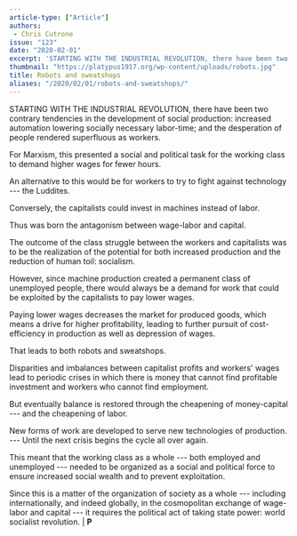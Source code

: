 ```yaml
---
article-type: ["Article"]
authors:
 - Chris Cutrone
issue: "123"
date: "2020-02-01"
excerpt: 'STARTING WITH THE INDUSTRIAL REVOLUTION, there have been two contrary tendencies in the development of social production: increased automation lowering socially necessary labor-time; and the desperation of people rendered superfluous as workers.'
thumbnail: "https://platypus1917.org/wp-content/uploads/robots.jpg"
title: Robots and sweatshops
aliases: "/2020/02/01/robots-and-sweatshops/"
---
```



STARTING WITH THE INDUSTRIAL REVOLUTION, there have been two contrary tendencies in the development of social production: increased automation lowering socially necessary labor-time; and the desperation of people rendered superfluous as workers.

For Marxism, this presented a social and political task for the working class to demand higher wages for fewer hours.

An alternative to this would be for workers to try to fight against technology --- the Luddites.

Conversely, the capitalists could invest in machines instead of labor.

Thus was born the antagonism between wage-labor and capital.

The outcome of the class struggle between the workers and capitalists was to be the realization of the potential for both increased production and the reduction of human toil: socialism.

However, since machine production created a permanent class of unemployed people, there would always be a demand for work that could be exploited by the capitalists to pay lower wages.

Paying lower wages decreases the market for produced goods, which means a drive for higher profitability, leading to further pursuit of cost-efficiency in production as well as depression of wages.

That leads to both robots and sweatshops.

Disparities and imbalances between capitalist profits and workers' wages lead to periodic crises in which there is money that cannot find profitable investment and workers who cannot find employment.

But eventually balance is restored through the cheapening of money-capital --- and the cheapening of labor.

New forms of work are developed to serve new technologies of production. --- Until the next crisis begins the cycle all over again.

This meant that the working class as a whole --- both employed and unemployed --- needed to be organized as a social and political force to ensure increased social wealth and to prevent exploitation.

Since this is a matter of the organization of society as a whole --- including internationally, and indeed globally, in the cosmopolitan exchange of wage-labor and capital --- it requires the political act of taking state power: world socialist revolution. | **P**
